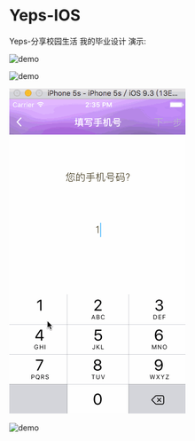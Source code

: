 # Yeps-IOS
Yeps-分享校园生活
我的毕业设计
演示:

![demo](https://github.com/hezuoguang/Yeps-IOS/blob/master/gif/demo5.gif)

![demo](https://github.com/hezuoguang/Yeps-IOS/blob/master/gif/demo6.gif)

![demo](https://github.com/hezuoguang/Yeps-IOS/blob/master/gif/demo7.gif)

![demo](https://github.com/hezuoguang/Yeps-IOS/blob/master/gif/demo8.gif)
